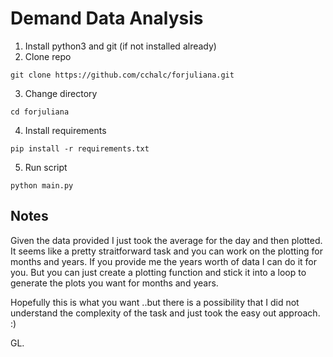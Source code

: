 # Demand Data Analysis
1. Install python3 and git (if not installed already)
2. Clone repo
```console
git clone https://github.com/cchalc/forjuliana.git
```
3. Change directory
```console
cd forjuliana
```
4. Install requirements
```console
pip install -r requirements.txt
```
5. Run script
```console
python main.py
```

## Notes
Given the data provided I just took the average for the day and then plotted. It seems like a pretty straitforward task and you can work on the plotting for months and years. If you provide me the years worth of data I can do it for you. But you can just create a plotting function and stick it into a loop to generate the plots you want for months and years.

Hopefully this is what you want ..but there is a possibility that I did not understand the complexity of the task and just took the easy out approach. :) 

GL.
